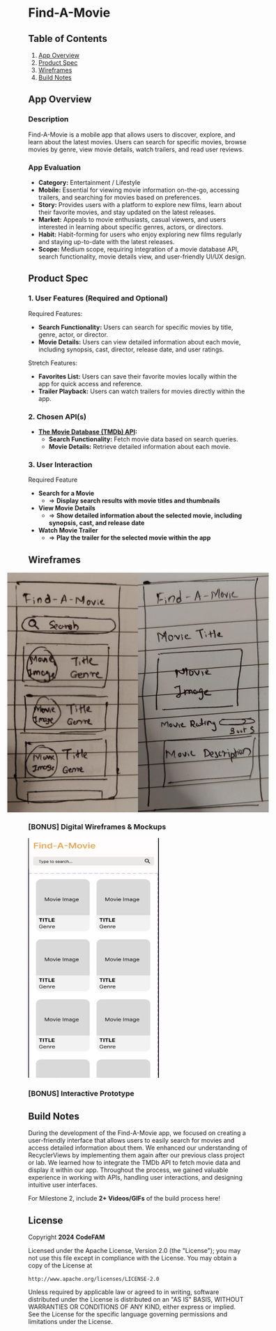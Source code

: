 # **Find-A-Movie**

## Table of Contents

1. [App Overview](#app-overview)
2. [Product Spec](#product-spec)
3. [Wireframes](#wireframes)
4. [Build Notes](#build-notes)

## App Overview

### Description 

Find-A-Movie is a mobile app that allows users to discover, explore, and learn about the latest movies. Users can search for specific movies, browse movies by genre, view movie details, 
watch trailers, and read user reviews.

### App Evaluation

- **Category:** Entertainment / Lifestyle
- **Mobile:** Essential for viewing movie information on-the-go, accessing trailers, and searching for movies based on preferences.
- **Story:** Provides users with a platform to explore new films, learn about their favorite movies, and stay updated on the latest releases.
- **Market:** Appeals to movie enthusiasts, casual viewers, and users interested in learning about specific genres, actors, or directors.
- **Habit:** Habit-forming for users who enjoy exploring new films regularly and staying up-to-date with the latest releases.
- **Scope:** Medium scope, requiring integration of a movie database API, search functionality, movie details view, and user-friendly UI/UX design.


## Product Spec

### 1. User Features (Required and Optional)

Required Features:

- **Search Functionality:** Users can search for specific movies by title, genre, actor, or director.
- **Movie Details:** Users can view detailed information about each movie, including synopsis, cast, director, release date, and user ratings.

Stretch Features:

- **Favorites List:** Users can save their favorite movies locally within the app for quick access and reference.
- **Trailer Playback:** Users can watch trailers for movies directly within the app.

### 2. Chosen API(s)
- **[The Movie Database (TMDb) API](https://www.themoviedb.org/documentation/api):**
  - **Search Functionality:** Fetch movie data based on search queries.
  - **Movie Details:** Retrieve detailed information about each movie.

### 3. User Interaction

Required Feature

- **Search for a Movie**
  - => **Display search results with movie titles and thumbnails**
- **View Movie Details**
  - => **Show detailed information about the selected movie, including synopsis, cast, and release date**
- **Watch Movie Trailer**
  - => **Play the trailer for the selected movie within the app**

## Wireframes
<div style="display: flex; justify-content: center;">
    <img src="https://github.com/CodeFAM22/Find-A-Movie/blob/main/prototype_1.jpg" width=300 height=550>
    <img src="https://github.com/CodeFAM22/Find-A-Movie/blob/main/prototype_2.jpg" width=300 height=550>
</div>

### [BONUS] Digital Wireframes & Mockups
<img src="https://github.com/CodeFAM22/Find-A-Movie/blob/main/Digital_Prototype.png" width=300 height=550>

### [BONUS] Interactive Prototype

## Build Notes

During the development of the Find-A-Movie app, we focused on creating a user-friendly interface that allows users to easily search for movies and access detailed information 
about them. We enhanced our understanding of RecyclerViews by implementing them again after our previous class project or lab. We learned how to integrate the TMDb API to fetch 
movie data and display it within our app. Throughout the process, we gained valuable experience in working with APIs, handling user interactions, and designing intuitive user 
interfaces.

For Milestone 2, include **2+ Videos/GIFs** of the build process here!

## License

Copyright **2024** **CodeFAM**

Licensed under the Apache License, Version 2.0 (the "License");
you may not use this file except in compliance with the License.
You may obtain a copy of the License at

    http://www.apache.org/licenses/LICENSE-2.0

Unless required by applicable law or agreed to in writing, software
distributed under the License is distributed on an "AS IS" BASIS,
WITHOUT WARRANTIES OR CONDITIONS OF ANY KIND, either express or implied.
See the License for the specific language governing permissions and
limitations under the License.

